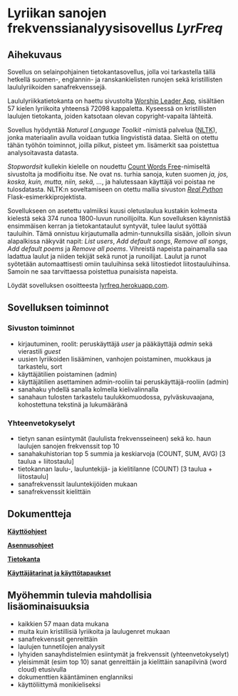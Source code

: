 # Lyriikan sanojen frekvenssianalyysisovellus *LyrFreq*

## Aihekuvaus

Sovellus on selainpohjainen tietokantasovellus, jolla voi tarkastella tällä hetkellä suomen-, englannin- ja ranskankielisten runojen sekä kristillisten laululyriikoiden sanafrekvenssejä.

Laululyriikkatietokanta on haettu sivustolta [Worship Leader App](https://worshipleaderapp.com/en/download-song-database-opensong-openlp-and-quelea), sisältäen 57 kielen lyriikoita yhteensä 72098 kappaletta. Kyseessä on kristillisten laulujen tietokanta, joiden katsotaan olevan copyright-vapaita lähteitä.

Sovellus hyödyntää *Natural Language Toolkit* -nimistä palvelua ([NLTK](https://www.nltk.org/)), jonka materiaalin avulla voidaan tutkia lingvististä dataa. Sieltä on otettu tähän työhön toiminnot, joilla pilkut, pisteet ym. lisämerkit saa poistettua analysoitavasta datasta.

*Stopwordsit* kullekin kielelle on noudettu [Count Words Free](https://countwordsfree.com/)-nimiseltä sivustolta ja modifioitu itse. Ne ovat ns. turhia sanoja, kuten suomen *ja, jos, koska, kuin, mutta, niin, sekä, ...*, ja halutessaan käyttäjä voi poistaa ne tulosdatasta. NLTK:n soveltamiseen on otettu mallia sivuston [*Real Python*](https://realpython.com/flask-by-example-part-1-project-setup/) Flask-esimerkkiprojektista.

Sovellukseen on asetettu valmiiksi kuusi oletuslaulua kustakin kolmesta kielestä sekä 374 runoa 1800-luvun runoilijoilta. Kun sovelluksen käynnistää ensimmäisen kerran ja tietokantataulut syntyvät, tulee laulut syöttää tauluihin. Tämä onnistuu kirjautumalla admin-tunnuksilla sisään, jolloin sivun alapalkissa näkyvät napit: *List users*, *Add default songs*, *Remove all songs*, *Add default poems* ja *Remove all poems*. Vihreistä napeista painamalla saa ladattua laulut ja niiden tekijät sekä runot ja runoilijat. Laulut ja runot syötetään automaattisesti omiin tauluihinsa sekä liitostiedot liitostauluihinsa. Samoin ne saa tarvittaessa poistettua punaisista napeista.

Löydät sovelluksen osoitteesta [lyrfreq.herokuapp.com](https://lyrfreq.herokuapp.com/).

## Sovelluksen toiminnot

### Sivuston toiminnot
- kirjautuminen, roolit: peruskäyttäjä *user* ja pääkäyttäjä *admin* sekä vierastili *guest*
- uusien lyriikoiden lisääminen, vanhojen poistaminen, muokkaus ja tarkastelu, sort
- käyttäjätilien poistaminen (admin)
- käyttäjätilien asettaminen admin-rooliin tai peruskäyttäjä-rooliin (admin)
- sanahaku yhdellä sanalla kolmella kielivalinnalla
- sanahaun tulosten tarkastelu taulukkomuodossa, pylväskuvaajana, kohostettuna tekstinä ja lukumääränä

### Yhteenvetokyselyt
- tietyn sanan esiintymät (laululista frekvensseineen) sekä ko. haun laulujen sanojen frekvenssit top 10
- sanahakuhistorian top 5 summia ja keskiarvoja (COUNT, SUM, AVG) [3 taulua + liitostaulu]
- tietokannan laulu-, lauluntekijä- ja kielitilanne (COUNT) [3 taulua + liitostaulu]
- sanafrekvenssit lauluntekijöiden mukaan
- sanafrekvenssit kielittäin

## Dokumentteja

[**Käyttöohjeet**](documentation/kayttoohje.md)

[**Asennusohjeet**](documentation/asennusohje.md)

[**Tietokanta**](documentation/tietokanta.md)

[**Käyttäjätarinat ja käyttötapaukset**](documentation/user_stories.md)

## Myöhemmin tulevia mahdollisia lisäominaisuuksia

* kaikkien 57 maan data mukana
* muita kuin kristillisiä lyriikoita ja laulugenret mukaan
* sanafrekvenssit genreittäin
* laulujen tunnetilojen analyysit
* lyhyiden sanayhdistelmien esiintymät ja frekvenssit (yhteenvetokyselyt)
* yleisimmät (esim top 10) sanat genreittäin ja kielittäin sanapilvinä (word cloud) etusivulla
* dokumenttien kääntäminen englanniksi
* käyttöliittymä monikieliseksi
